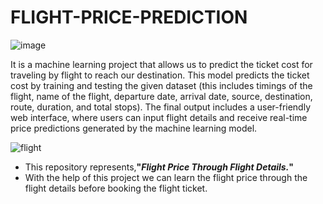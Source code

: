 # FLIGHT-PRICE-PREDICTION

![image](https://github.com/user-attachments/assets/fbfb5f5a-1ca1-44f0-9e45-0cf036f1da72)

It is a machine learning project that allows us to predict the ticket cost for traveling by flight to reach our destination. This model predicts the ticket cost by training and testing the given dataset (this includes timings of the flight, name of the flight, departure date, arrival date, source, destination, route, duration, and total stops). The final output includes a user-friendly web interface, where users can input flight details and receive real-time price predictions generated by the machine learning model.

![flight](https://github.com/user-attachments/assets/b3e94612-7ba5-46ba-bed5-6311cb557573)

* This repository represents,**"_Flight Price Through Flight Details._"**
* With the help of this project we can learn the flight price through the flight details before booking the flight ticket.

